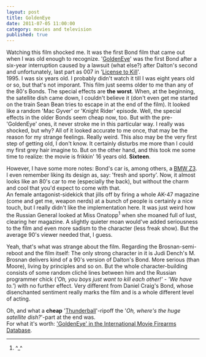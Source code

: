 ```yaml
---
layout: post
title: GoldenEye
date: 2011-07-05 11:00:00
category: movies and television
published: true
---
```

Watching this film shocked me. It was the first Bond film that came out when I was old enough to recognize. '[GoldenEye](http://www.imdb.com/title/tt0113189/)' was the first Bond after a six-year interruption caused by a lawsuit (what else?) after Dalton's second and unfortunately, last part as 007 in '[License to Kill](http://www.imdb.com/title/tt0097742/)'.  
1995. I was six years old. I probably didn't watch it till I was eight years old or so, but that's not imporant. This film just seems older to me than any of the 80's Bonds. The special effects are **the worst**. When, at the beginning, the satellite dish came down, I couldn't believe it (don't even get me started on the train Sean Bean tries to escape in at the end of the film). It looked like a random 'Mac Gyver' or 'Knight Rider' episode. Well, the special effects in the older Bonds seem cheap now, too. But with the pre-'GoldenEye' ones, it never stroke me in this particular way. I really was shocked, but why? 
All of it looked accurate to me once, that may be the reason for my strange feelings. Really weird. This also may be the very first step of getting old, I don't know. It certainly disturbs me more than I could my first grey hair imagine to. But on the other hand, and this took me some time to realize: the movie is frikkin' 16 years old. **Sixteen**.

However, I have some more notes: Bond's car is, among others, a [BMW Z3](http://en.wikipedia.org/wiki/Bmw_z3). I even remember liking its design as, say: 'fresh and sporty'. Now, it almost looks like an 80's car to me (especially the back), but without the charm and cool that you'd expect to come with that.  
An female antagonist-sidekick that jills off by firing a whole AK-47 magazine (come and get me, weapon nerds) at a bunch of people is certainly a nice touch, but I really didn't like the implementation here. It was just weird how the Russian General looked at Miss Onatopp<sup>1</sup> when she moaned full of lust, clearing her magazine. A slightly quieter moan would've added seriousness to the film and even more sadism to the character (less freak show). But the average 90's viewer needed that, I guess.

Yeah, that's what was strange about the film. Regarding the Brosnan-semi-reboot and the film itself: The only strong character in it is Judi Dench's M. Brosnan delivers kind of a 90's version of Dalton's Bond. More serious (than Moore), living by principles and so on. But the whole character-building consists of some random cliché lines between him and the Russian programmer chick (*'Oh, you boys just want to kill each other!' - 'We have to.'*) with no further effect. Very different from Daniel Craig's Bond, whose disenchanted sentiment really marks the film and is a whole different level of acting.

Oh, and what a **cheap** '[Thunderball](http://www.imdb.com/title/tt0059800/)'-ripoff the '*Oh, where's the huge satellite dish?*'-part at the end was.  
For what it's worth: ['GoldenEye' in the International Movie Firearms Database](http://www.imfdb.org/wiki/GoldenEye).

---
1. ^_^